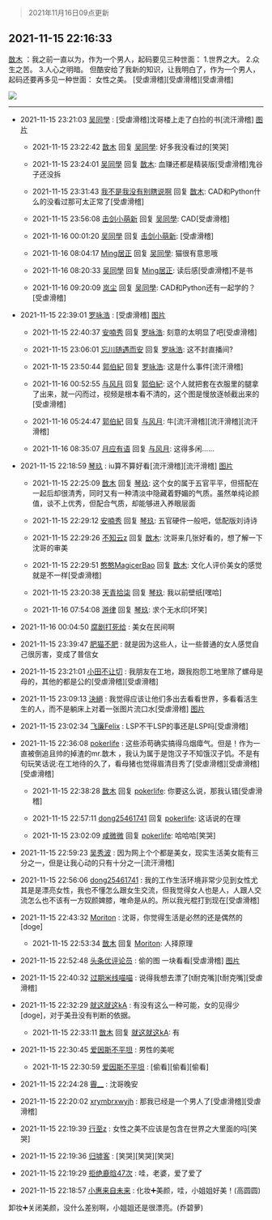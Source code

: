 > 2021年11月16日09点更新
<link rel="stylesheet" href="https://cdn.jsdelivr.net/gh/taotie6/sampleJSON@main/css/photo_show.css">
<meta name="referrer" content="no-referrer" />


 ## 2021-11-15 22:16:33 

 [㪚木](https://www.coolapk.com/feed/31498301?shareKey=MWVkYzZlZGFkMjA0NjE5Mjc1ZDE~) ：我之前一直以为，作为一个男人，起码要见三种世面：
1.世界之大。
2.众生之苦。
3.人心之明暗。
但酷安给了我新的知识，让我明白了，作为一个男人，起码还要再多见一种世面：
女性之美。
[受虐滑稽][受虐滑稽][受虐滑稽] 

<div class="album">
<img class="img-item" src="http://image.coolapk.com/feed/2021/1115/22/1081091_d0e6b219_5126_5333@1080x979.png" />
</div>

 ------- 

- 2021-11-15 23:21:03 [吴同學](uid=1320218) : [受虐滑稽]沈哥楼上走了白捡的书[流汗滑稽] [图片](http://image.coolapk.com/feed/2021/1115/23/1320218_6fa005f4_9658_2216@2172x2896.jpeg)

    - 2021-11-15 23:22:42 [㪚木](uid=1081091) 回复 [吴同學](uid=1320218): 好多我没看过的[笑哭] 

    - 2021-11-15 23:24:01 [吴同學](uid=1320218) 回复 [㪚木](uid=1081091): 血赚还都是精装版[受虐滑稽]鬼谷子还没拆 

    - 2021-11-15 23:31:43 [我不是我没有别瞎说啊](uid=2231912) 回复 [㪚木](uid=1081091): CAD和Python什么的没看过那可太正常了[受虐滑稽] 

    - 2021-11-15 23:56:08 [击剑小萌新](uid=3435660) 回复 [吴同學](uid=1320218): CAD[受虐滑稽] 

    - 2021-11-16 00:01:20 [吴同學](uid=1320218) 回复 [击剑小萌新](uid=3435660): [受虐滑稽] 

    - 2021-11-16 08:04:17 [Ming居正](uid=3232346) 回复 [吴同學](uid=1320218): 猫很有意思哦 

    - 2021-11-16 08:20:33 [吴同學](uid=1320218) 回复 [Ming居正](uid=3232346): 读后感[受虐滑稽]不是书 

    - 2021-11-16 09:20:09 [岚尘](uid=1308250) 回复 [吴同學](uid=1320218): CAD和Python还有一起学的？[受虐滑稽] 

- 2021-11-15 22:39:01 [罗咏浩](uid=1442620) : [受虐滑稽] [图片](http://image.coolapk.com/feed/2021/1115/22/1442620_2547b35d_7140_9669@1310x878.jpeg)

    - 2021-11-15 22:40:37 [安喃秀](uid=2237599) 回复 [罗咏浩](uid=1442620): 刻意的太明显了吧[受虐滑稽] 

    - 2021-11-15 23:06:01 [忘川随遇而安](uid=3469258) 回复 [罗咏浩](uid=1442620): 这不封直播间? 

    - 2021-11-15 23:50:44 [郭伯紀](uid=2859803) 回复 [罗咏浩](uid=1442620): 这是什么事件[流汗滑稽] 

    - 2021-11-16 00:52:55 [与风月](uid=1377062) 回复 [郭伯紀](uid=2859803): 这个人就把套在衣服里的腿拿了出来，就一闪而过，视频是根本看不清的，这个图是慢放逐帧截出来的[受虐滑稽] 

    - 2021-11-16 05:24:47 [郭伯紀](uid=2859803) 回复 [与风月](uid=1377062): 牛[流汗滑稽][流汗滑稽][流汗滑稽] 

    - 2021-11-16 08:35:07 [月应有语](uid=1457481) 回复 [与风月](uid=1377062): 这得多闲…… 

- 2021-11-15 22:18:59 [琴玖](uid=2151965) : iu算不算好看[流汗滑稽][流汗滑稽] [图片](http://image.coolapk.com/feed/2021/1115/22/2151965_5938_2482@828x1756.jpg)

    - 2021-11-15 22:25:09 [㪚木](uid=1081091) 回复 [琴玖](uid=2151965): 这个女的属于五官平平，但搭配在一起后却很清秀，同时又有一种清淡中隐藏着野媚的气质。虽然单纯论颜值，谈不上优秀，但配合气质，却能够进入养眼层面 

    - 2021-11-15 22:29:12 [安喃秀](uid=2237599) 回复 [琴玖](uid=2151965): 五官硬件一般吧，低配版刘诗诗 

    - 2021-11-15 22:29:26 [不知云z](uid=5657858) 回复 [㪚木](uid=1081091): 沈哥来几张好看的，想了解一下沈哥的审美 

    - 2021-11-15 22:29:51 [憨憨MagicerBao](uid=2487520) 回复 [㪚木](uid=1081091): 文化人评价美女的感觉就是不一样[受虐滑稽] 

    - 2021-11-15 23:20:38 [天青拾柒](uid=2874164) 回复 [琴玖](uid=2151965): 我以前壁纸[嘿哈] 

    - 2021-11-16 07:54:08 [游律](uid=2470726) 回复 [琴玖](uid=2151965): 求个无水印[坏笑] 

- 2021-11-16 00:04:50 [腐剧打死给](uid=1391153) : 美女在民间啊 

- 2021-11-15 23:39:47 [肥猫不肥](uid=1423929) : 就是因为这些人，让一些普通的女人感觉自己很厉害，变成了普信女 

- 2021-11-15 23:21:01 [小田不让切](uid=2501051) : 我朋友在工地，跟我抱怨工地里除了螺母是母的，其他的都是公的[受虐滑稽][受虐滑稽] 

- 2021-11-15 23:09:13 [決絕](uid=2288436) : 我觉得应该让他们多出去看看世界，多看看活生生的人，而不是躺床上对着一张图片流口水[受虐滑稽] [图片](http://image.coolapk.com/feed/2019/0412/17/1081091_1555060673_5592@400x225.gif)

- 2021-11-15 23:02:34 [飞廉Felix](uid=900024) : LSP不干LSP的事还是LSP吗[受虐滑稽] 

- 2021-11-15 22:36:08 [pokerlife](uid=575409) : 这些添苟确实搞得乌烟瘴气。但是！作为一直被倒追且帅的掉渣的mr.㪚木 ，我认为属于是饱汉子不知饿汉子饥。不是有句玩笑话说:在工地待的久了，看母猪也觉得眉清目秀了[受虐滑稽][受虐滑稽][受虐滑稽] 

    - 2021-11-15 22:38:28 [㪚木](uid=1081091) 回复 [pokerlife](uid=575409): 你要这么说，那我认错[受虐滑稽] 

    - 2021-11-15 22:57:11 [dong25461741](uid=1268657) 回复 [pokerlife](uid=575409): 这话说的在理 

    - 2021-11-15 23:02:09 [咸微微](uid=1248718) 回复 [pokerlife](uid=575409): 哈哈哈[笑哭] 

- 2021-11-15 22:59:23 [吴秀波](uid=1158063) : 因为网上个个都是美女，现实生活美女能有三分之一，但是让我心动的只有十分之一[流汗滑稽] 

- 2021-11-15 22:56:06 [dong25461741](uid=1268657) : 我的工作生活环境非常少见到女性尤其是是漂亮女性，我也不懂怎么跟女生交流，但我觉得女人也是人，人跟人交流怎么也不该有一方奴颜婢膝，唯命是从的。所以我光棍打到现在[受虐滑稽] 

- 2021-11-15 22:43:32 [Moriton](uid=470409) : 沈哥，你觉得生活是必然的还是偶然的[doge] 

    - 2021-11-15 22:53:34 [㪚木](uid=1081091) 回复 [Moriton](uid=470409): 人择原理 

- 2021-11-15 22:52:48 [头条优评论员](uid=744564) : 偷的图 一块看看[受虐滑稽] [图片](http://image.coolapk.com/feed/2021/1115/22/744564_546cd617_7961_2118@824x950.gif)

- 2021-11-15 22:40:32 [过期米线喵喵](uid=15308994) : 说得我想去漂了[t耐克嘴][t耐克嘴][受虐滑稽] 

- 2021-11-15 22:32:29 [就这就这kA](uid=12321265) : 有没有这么一种可能，女的见得少[doge]，对于美丑没有判断的依据。 

    - 2021-11-15 22:33:11 [㪚木](uid=1081091) 回复 [就这就这kA](uid=12321265): 有 

- 2021-11-15 22:30:45 [爱因斯不平坦](uid=834251) : 男性的美呢 

    - 2021-11-15 22:30:59 [爱因斯不平坦](uid=834251) : [偷看][偷看][偷看] 

- 2021-11-15 22:24:28 [霽__](uid=2393793) : 沈哥晚安 

- 2021-11-15 22:20:02 [xrymbrxwyjh](uid=1710564) : 那我已经是一个男人了[受虐滑稽][受虐滑稽] 

- 2021-11-15 22:19:39 [行至z](uid=582810) : 女性之美不应该是包含在世界之大里面的吗[笑哭] 

- 2021-11-15 22:19:36 [归墟客](uid=3287587) : [笑哭][笑哭][笑哭] 

- 2021-11-15 22:19:29 [拒绝鹿晗47次](uid=2068290) : 哇，老婆，爱了爱了 

- 2021-11-15 22:18:57 [小惠来自未来](uid=847097) : 化妆➕美颜，哇，小姐姐好美！(高圆圆)

卸妆➕关闭美颜，没什么差别啊，小姐姐还是很漂亮。(乔碧萝) 

